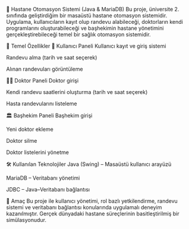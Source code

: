 🏥 Hastane Otomasyon Sistemi (Java & MariaDB)
Bu proje, üniversite 2. sınıfında geliştirdiğim bir masaüstü hastane otomasyon sistemidir. Uygulama, kullanıcıların kayıt olup randevu alabileceği, doktorların kendi programlarını oluşturabileceği ve başhekimin hastane yönetimini gerçekleştirebileceği temel bir sağlık otomasyon sistemidir.

📌 Temel Özellikler
👤 Kullanıcı Paneli
Kullanıcı kayıt ve giriş sistemi

Randevu alma (tarih ve saat seçerek)

Alınan randevuları görüntüleme

👨‍⚕️ Doktor Paneli
Doktor girişi

Kendi randevu saatlerini oluşturma (tarih ve saat seçerek)

Hasta randevularını listeleme

🏛️ Başhekim Paneli
Başhekim girişi

Yeni doktor ekleme

Doktor silme

Doktor listelerini yönetme

🛠️ Kullanılan Teknolojiler
Java (Swing) – Masaüstü kullanıcı arayüzü

MariaDB – Veritabanı yönetimi

JDBC – Java–Veritabanı bağlantısı

🎯 Amaç
Bu proje ile kullanıcı yönetimi, rol bazlı yetkilendirme, randevu sistemi ve veritabanı bağlantısı konularında uygulamalı deneyim kazanılmıştır. Gerçek dünyadaki hastane süreçlerinin basitleştirilmiş bir simülasyonudur.
